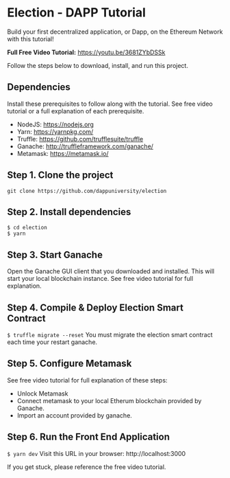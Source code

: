 # Election - DAPP Tutorial

Build your first decentralized application, or Dapp, on the Ethereum Network with this tutorial!

**Full Free Video Tutorial:**
https://youtu.be/3681ZYbDSSk

Follow the steps below to download, install, and run this project.

## Dependencies

Install these prerequisites to follow along with the tutorial. See free video tutorial or a full explanation of each prerequisite.

-   NodeJS: https://nodejs.org
-   Yarn: https://yarnpkg.com/
-   Truffle: https://github.com/trufflesuite/truffle
-   Ganache: http://truffleframework.com/ganache/
-   Metamask: https://metamask.io/

## Step 1. Clone the project

`git clone https://github.com/dappuniversity/election`

## Step 2. Install dependencies

```
$ cd election
$ yarn
```

## Step 3. Start Ganache

Open the Ganache GUI client that you downloaded and installed. This will start your local blockchain instance. See free video tutorial for full explanation.

## Step 4. Compile & Deploy Election Smart Contract

`$ truffle migrate --reset`
You must migrate the election smart contract each time your restart ganache.

## Step 5. Configure Metamask

See free video tutorial for full explanation of these steps:

-   Unlock Metamask
-   Connect metamask to your local Etherum blockchain provided by Ganache.
-   Import an account provided by ganache.

## Step 6. Run the Front End Application

`$ yarn dev`
Visit this URL in your browser: http://localhost:3000

If you get stuck, please reference the free video tutorial.
